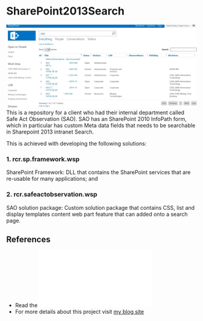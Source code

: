 # SharePoint2013Search
![Sharepoint 2013 Enterprise Search](Background.png)
This is a repository for a client who had their internal department called Safe Act Observation (SAO).
SAO has an SharePoint 2010 InfoPath form, which in particular has custom Meta data fields that needs to be searchable in Sharepoint 2013 intranet Search. 

This is achieved with developing the following solutions:
### 1. rcr.sp.framework.wsp
SharePoint Framework: DLL that contains the SharePoint services that are re-usable for many applications; and

### 2. rcr.safeactobservation.wsp
SAO solution package: Custom solution package that contains CSS, list and display templates content web part feature that can added onto a search page.

## References
- Read the ![As-Built documentation](SAO-AsBuilt.pdf)
- For more details about this project visit [my blog site](https://davidliong.wordpress.com/case-studies/enterprise-search/)
